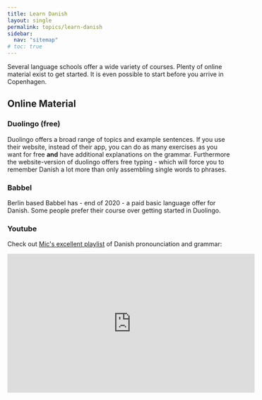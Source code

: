 ```yaml
---
title: Learn Danish
layout: single
permalink: topics/learn-danish
sidebar:
  nav: "sitemap"
# toc: true
---
```


Several language schools offer a wide variety of courses. Plenty of online material 
exist to get started. It is even possible to start before you arrive in Copenhagen.

## Online Material

### Duolingo (free)
Duolingo offers a broad range of topics and example sentences. If you use their website,
instead of their app, you can do as many exercises as you want for free **and** have 
additional explanations on the grammar. Furthermore the website-version of duolingo offers
free typing - which will force you to remember Danish a lot more than only assembling single
words to phrases. 

### Babbel
Berlin based Babbel has - end of 2020 - a paid basic language offer for Danish. Some people
prefer their course over getting started in Duolingo. 

### Youtube

Check out [Mic's excellent playlist](https://www.youtube.com/playlist?list=PLD3n_YjHL8vnARPiWuzLILuhMx0Hj-bBd) of Danish pronounciation and grammar: 


<iframe width="560" height="315" src="https://www.youtube.com/embed/qTqMcIvmGng" frameborder="0" allow="accelerometer; autoplay; clipboard-write; encrypted-media; gyroscope; picture-in-picture" allowfullscreen></iframe>